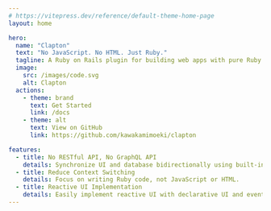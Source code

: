 ```yaml
---
# https://vitepress.dev/reference/default-theme-home-page
layout: home

hero:
  name: "Clapton"
  text: "No JavaScript. No HTML. Just Ruby."
  tagline: A Ruby on Rails plugin for building web apps with pure Ruby only.
  image:
    src: /images/code.svg
    alt: Clapton
  actions:
    - theme: brand
      text: Get Started
      link: /docs
    - theme: alt
      text: View on GitHub
      link: https://github.com/kawakamimoeki/clapton

features:
  - title: No RESTful API, No GraphQL API
    details: Synchronize UI and database bidirectionally using built-in WebSocket.
  - title: Reduce Context Switching
    details: Focus on writing Ruby code, not JavaScript or HTML.
  - title: Reactive UI Implementation
    details: Easily implement reactive UI with declarative UI and event definitions
---
```


